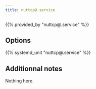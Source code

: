 ```yaml
---
title: nuttcp@.service
---
```


{{% provided_by "nuttcp@.service" %}}

## Options

{{% systemd_unit "nuttcp@.service" %}}

## Additionnal notes

Nothing here.